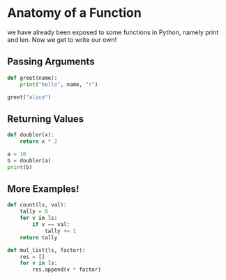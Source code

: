 # Anatomy of a Function

we have already been exposed to some functions in Python, namely print and len. Now we get to write our own!

## Passing Arguments
```python
def greet(name):
    print("hello", name, "!")

greet("alice")
```

## Returning Values

```python
def doubler(x):
    return x * 2

a = 10
b = doubler(a)
print(b)
```

## More Examples!

```python
def count(ls, val):
    tally = 0
    for v in ls:
        if v == val:
            tally += 1
    return tally
```

```python
def mul_list(ls, factor):
    res = []
    for v in ls:
        res.append(v * factor)
```